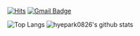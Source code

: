 [![Hits](https://hits.seeyoufarm.com/api/count/incr/badge.svg?url=https%3A%2F%2Fgithub.com%2Fhyepark0826&count_bg=%2379C83D&title_bg=%23555555&icon=&icon_color=%23E7E7E7&title=hits&edge_flat=false)](https://hits.seeyoufarm.com)
[![Gmail Badge](https://img.shields.io/badge/Gmail-d14836?style=flat-square&logo=Gmail&logoColor=white&link=mailto:karenpark0826@gmail.com)](mailto:karenpark0826@gmail.com)

![Top Langs](https://github-readme-stats.vercel.app/api/top-langs/?username=hyepark0826)
![hyepark0826's github stats](https://github-readme-stats.vercel.app/api?username=hyepark0826&show_icons=true)
